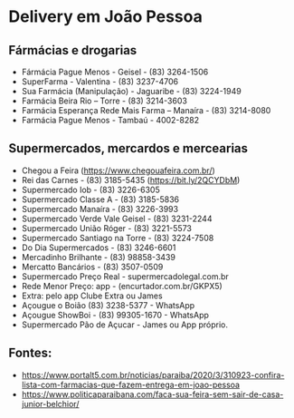 # Delivery em João Pessoa

## Fármácias e drogarias
- Fármácia Pague Menos - Geisel - (83) 3264-1506
- SuperFarma - Valentina - (83) 3237-4706
- Sua Farmácia (Manipulação) - Jaguaribe - (83) 3224-1949
- Farmácia Beira Rio – Torre - (83) 3214-3603
- Farmácia Esperança Rede Mais Farma – Manaíra - (83) 3214-8080
- Farmácia Pague Menos - Tambaú - 4002-8282

## Supermercados, mercardos e mercearias
- Chegou a Feira (https://www.chegouafeira.com.br/)
- Rei das Carnes - (83) 3185-5435 (https://bit.ly/2QCYDbM)
- Supermercado Iob - (83) 3226-6305
- Supermercado Classe A - (83) 3185-5836
- Supermercado Manaíra - (83) 3226-3993
- Supermercado Verde Vale Geisel - (83) 3231-2244
- Supermercado União Róger - (83) 3221-5573
- Supermercado Santiago na Torre - (83) 3224-7508
- Do Dia Supermercados - (83) 3246-6601
- Mercadinho Brilhante - (83) 98858-3439
- Mercatto Bancários - (83) 3507-0509
- Supermercado Preço Real - supermercadolegal.com.br
- Rede Menor Preço: app - (encurtador.com.br/GKPX5)
- Extra: pelo app Clube Extra ou James
- Açougue o Boião (83) 3238-5377 - WhatsApp
- Açougue ShowBoi - (83) 99305-1670 - WhatsApp
- Supermercado Pão de Açucar - James ou App próprio.

## Fontes:
- https://www.portalt5.com.br/noticias/paraiba/2020/3/310923-confira-lista-com-farmacias-que-fazem-entrega-em-joao-pessoa
- https://www.politicaparaibana.com/faca-sua-feira-sem-sair-de-casa-junior-belchior/

